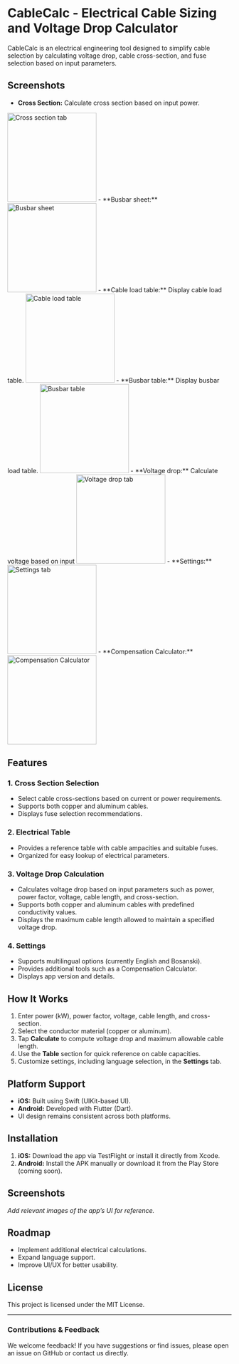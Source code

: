 # CableCalc - Electrical Cable Sizing and Voltage Drop Calculator

CableCalc is an electrical engineering tool designed to simplify cable selection by calculating voltage drop, cable cross-section, and fuse selection based on input parameters.

## Screenshots

- **Cross Section:** Calculate cross section based on input power.
<img src="Screenshots/Cross Section tab.png" alt="Cross section tab" width="200"/>
- **Busbar sheet:**
<img src="Screenshots/Cross Section Busbar small.png" alt="Busbar sheet" width="200"/>
- **Cable load table:** Display cable load table.
<img src="Screenshots/Tables Cable load.png" alt="Cable load table" width="200"/>
- **Busbar table:** Display busbar load table.
<img src="Screenshots/Tables Busbar .png" alt="Busbar table" width="200"/>
- **Voltage drop:** Calculate voltage based on input
<img src="Screenshots/Voltage Drop tab.png" alt="Voltage drop tab" width="200"/>
- **Settings:**
<img src="Screenshots/Setting tab.png" alt="Settings tab" width="200"/>
- **Compensation Calculator:**
<img src="Screenshots/Compensation Calculator sheet.png" alt="Compensation Calculator" width="200"/>

## Features

### **1. Cross Section Selection**
- Select cable cross-sections based on current or power requirements.
- Supports both copper and aluminum cables.
- Displays fuse selection recommendations.

### **2. Electrical Table**
- Provides a reference table with cable ampacities and suitable fuses.
- Organized for easy lookup of electrical parameters.

### **3. Voltage Drop Calculation**
- Calculates voltage drop based on input parameters such as power, power factor, voltage, cable length, and cross-section.
- Supports both copper and aluminum cables with predefined conductivity values.
- Displays the maximum cable length allowed to maintain a specified voltage drop.

### **4. Settings**
- Supports multilingual options (currently English and Bosanski).
- Provides additional tools such as a Compensation Calculator.
- Displays app version and details.

## How It Works
1. Enter power (kW), power factor, voltage, cable length, and cross-section.
2. Select the conductor material (copper or aluminum).
3. Tap **Calculate** to compute voltage drop and maximum allowable cable length.
4. Use the **Table** section for quick reference on cable capacities.
5. Customize settings, including language selection, in the **Settings** tab.

## Platform Support
- **iOS:** Built using Swift (UIKit-based UI).
- **Android:** Developed with Flutter (Dart).
- UI design remains consistent across both platforms.

## Installation
1. **iOS:** Download the app via TestFlight or install it directly from Xcode.
2. **Android:** Install the APK manually or download it from the Play Store (coming soon).

## Screenshots
_Add relevant images of the app’s UI for reference._

## Roadmap
- Implement additional electrical calculations.
- Expand language support.
- Improve UI/UX for better usability.

## License
This project is licensed under the MIT License.

---

### **Contributions & Feedback**
We welcome feedback! If you have suggestions or find issues, please open an issue on GitHub or contact us directly.

